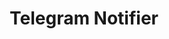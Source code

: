 ---
title: 'Telegram Notifier'
description: 'Jellyfin media server plugin to easily send notifications on Telegram (new content, playback events, connections, ...). Made in C# using the Dotnet framework.'
image: '/Portfolio/images/telegram_notifier.png'
link: 'https://github.com/RomainPierre7/jellyfin-plugin-TelegramNotifier'
tags: ["Jellyfin", "Plugin", "C#", "Dotnet", "Telegram"]
order: 0
---